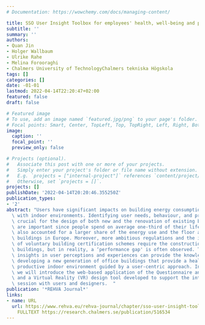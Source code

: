 ```yaml
---
# Documentation: https://wowchemy.com/docs/managing-content/

title: SSO User Insight Toolbox for employees' health, well-being and productivity
subtitle: ''
summary: ''
authors:
- Quan Jin
- Holger Wallbaum
- Ulrike Rahe
- Melina Forooraghi
- Chalmers University of TechnologyChalmers tekniska Högskola
tags: []
categories: []
date: -01-01
lastmod: 2022-04-14T22:20:47+02:00
featured: false
draft: false

# Featured image
# To use, add an image named `featured.jpg/png` to your page's folder.
# Focal points: Smart, Center, TopLeft, Top, TopRight, Left, Right, BottomLeft, Bottom, BottomRight.
image:
  caption: ''
  focal_point: ''
  preview_only: false

# Projects (optional).
#   Associate this post with one or more of your projects.
#   Simply enter your project's folder or file name without extension.
#   E.g. `projects = ["internal-project"]` references `content/project/deep-learning/index.md`.
#   Otherwise, set `projects = []`.
projects: []
publishDate: '2022-04-14T20:20:46.355250Z'
publication_types:
- '2'
abstract: "Users have significant impacts on building energy consumption and can interact\
  \ with indoor environments. Identifying user needs, behaviour, and preference is\
  \ crucial for the design of both new and the renovation of existing buildings. Offices\
  \ are important since people spend on average one-third of their life at work. It\
  \ also accounted for a larger share of the energy use and the floor area of non-residential\
  \ buildings in Europe. Moreover, more ambitious regulations and the increasing popularity\
  \ of voluntary building certification schemes require the construction of more energy-efficient\
  \ buildings, but in reality, a ‘performance gap' is often observed. Therefore, deep\
  \ insights in user perceptions and experiences can provide the knowledge basis for\
  \ developing a new generation of office buildings that provide a healthier and more\
  \ productive indoor environment guided by a user-centric approach. In  his article,\
  \ we will introduce the web-based application of the Questionnaire and Diary Apps\
  \ and a Virtual Reality (VR) design tool developed to support the interactive co-creation\
  \ session with users and designers.  "
publication: '*REHVA Journal*'
links:
- name: URL
  url: https://www.rehva.eu/rehva-journal/chapter/sso-user-insight-toolbox-for-employees-health-well-being-and-productivity
    FULLTEXT https://research.chalmers.se/publication/516534
---
```

